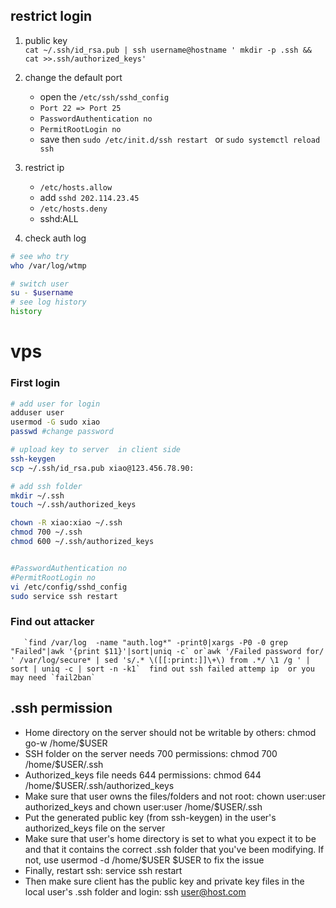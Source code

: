 ## restrict login  
1. public key  
`cat ~/.ssh/id_rsa.pub | ssh username@hostname ' mkdir -p .ssh && cat >>.ssh/authorized_keys'`  

1. change the default port     
    + open the `/etc/ssh/sshd_config`  
    + `Port 22 => Port 25`  
    + `PasswordAuthentication no `  
    + `PermitRootLogin no`
    +  save then `sudo /etc/init.d/ssh restart ` or `sudo systemctl reload ssh`

2. restrict ip  
    + `/etc/hosts.allow`  
    + add `sshd 202.114.23.45` 
    + `/etc/hosts.deny`  
    + sshd:ALL  

3. check auth log  
```bash
# see who try  
who /var/log/wtmp

# switch user  
su - $username  
# see log history  
history 


```

# vps

### First login  
```bash
# add user for login  
adduser user  
usermod -G sudo xiao  
passwd #change password

# upload key to server  in client side
ssh-keygen
scp ~/.ssh/id_rsa.pub xiao@123.456.78.90:

# add ssh folder  
mkdir ~/.ssh
touch ~/.ssh/authorized_keys

chown -R xiao:xiao ~/.ssh
chmod 700 ~/.ssh
chmod 600 ~/.ssh/authorized_keys  


#PasswordAuthentication no
#PermitRootLogin no
vi /etc/config/sshd_config 
sudo service ssh restart

```


### Find out attacker  
```
   `find /var/log  -name "auth.log*" -print0|xargs -P0 -0 grep "Failed"|awk '{print $11}'|sort|uniq -c` or`awk '/Failed password for/ ' /var/log/secure* | sed 's/.* \([[:print:]]\+\) from .*/ \1 /g ' | sort | uniq -c | sort -n -k1`  find out ssh failed attemp ip  or you may need `fail2ban`  
```


## .ssh permission

+ Home directory on the server should not be writable by others: chmod go-w /home/$USER
+ SSH folder on the server needs 700 permissions: chmod 700 /home/$USER/.ssh
+ Authorized_keys file needs 644 permissions: chmod 644 /home/$USER/.ssh/authorized_keys
+ Make sure that user owns the files/folders and not root: chown user:user authorized_keys and chown user:user /home/$USER/.ssh
+ Put the generated public key (from ssh-keygen) in the user's authorized_keys file on the server
+ Make sure that user's home directory is set to what you expect it to be and that it contains the correct .ssh folder that you've been modifying. If not, use usermod -d /home/$USER $USER to fix the issue
+ Finally, restart ssh: service ssh restart
+ Then make sure client has the public key and private key files in the local user's .ssh folder and login: ssh user@host.com